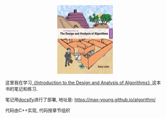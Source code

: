 <div align="center"><img src="./docs/_images/book.jpeg" width="35%"></div>

这里我在学习[《Introduction to the Design and Analysis of Algorithms》](https://book.douban.com/subject/6853975/)这本书的笔记和练习.

笔记用[docsify](https://docsify.js.org/)进行了部署, 地址是: <https://max-young.github.io/algorithm/>

代码由C++实现, 代码按章节组织